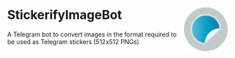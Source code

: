 # <img src="src/main/resources/Stickerify-rounded-logo.png" align="right" width="100">StickerifyImageBot

A Telegram bot to convert images in the format required to be used as Telegram stickers (512x512 PNGs)

